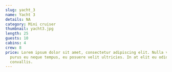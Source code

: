 ```yaml
---
slug: yacht_3
name: Yacht 3
details: NA
category: Mini cruiser
thumbnail: yacht3.jpg
length: 25
guests: 10
cabins: 4
crew: 8
price: Lorem ipsum dolor sit amet, consectetur adipiscing elit. Nulla vestibulum
  purus eu neque tempus, eu posuere velit ultricies. In at elit eu odio lacinia
  convallis.
---
```

